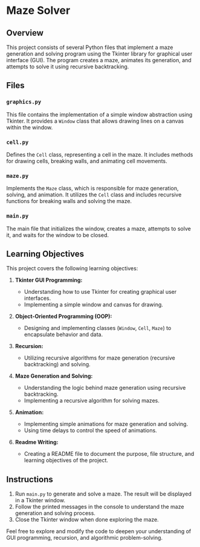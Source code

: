# Maze Solver

## Overview

This project consists of several Python files that implement a maze generation and solving program using the Tkinter library for graphical user interface (GUI). The program creates a maze, animates its generation, and attempts to solve it using recursive backtracking.

## Files

### `graphics.py`

This file contains the implementation of a simple window abstraction using Tkinter. It provides a `Window` class that allows drawing lines on a canvas within the window.

### `cell.py`

Defines the `Cell` class, representing a cell in the maze. It includes methods for drawing cells, breaking walls, and animating cell movements.

### `maze.py`

Implements the `Maze` class, which is responsible for maze generation, solving, and animation. It utilizes the `Cell` class and includes recursive functions for breaking walls and solving the maze.

### `main.py`

The main file that initializes the window, creates a maze, attempts to solve it, and waits for the window to be closed.

## Learning Objectives

This project covers the following learning objectives:

1. **Tkinter GUI Programming:**
   - Understanding how to use Tkinter for creating graphical user interfaces.
   - Implementing a simple window and canvas for drawing.

2. **Object-Oriented Programming (OOP):**
   - Designing and implementing classes (`Window`, `Cell`, `Maze`) to encapsulate behavior and data.

3. **Recursion:**
   - Utilizing recursive algorithms for maze generation (recursive backtracking) and solving.

4. **Maze Generation and Solving:**
   - Understanding the logic behind maze generation using recursive backtracking.
   - Implementing a recursive algorithm for solving mazes.

5. **Animation:**
   - Implementing simple animations for maze generation and solving.
   - Using time delays to control the speed of animations.

6. **Readme Writing:**
   - Creating a README file to document the purpose, file structure, and learning objectives of the project.

## Instructions

1. Run `main.py` to generate and solve a maze. The result will be displayed in a Tkinter window.
2. Follow the printed messages in the console to understand the maze generation and solving process.
3. Close the Tkinter window when done exploring the maze.

Feel free to explore and modify the code to deepen your understanding of GUI programming, recursion, and algorithmic problem-solving.

